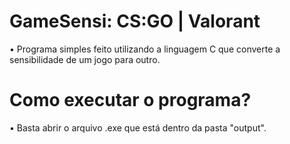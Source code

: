 # GameSensi: CS:GO | Valorant
• Programa simples feito utilizando a linguagem C que converte a sensibilidade de um jogo para outro.

# Como executar o programa?
• Basta abrir o arquivo .exe que está dentro da pasta "output".

